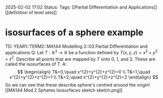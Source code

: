 2025-02-02 17:02
Status: 
Tags: [[Partial Differentiation and Applications]] [[definition of level sets]]
# isosurfaces of a sphere example

TD: YEAR1::TERM2::MA144 Modelling 2::03 Partial Differentiation and applications
Q: Let $T : \mathbb{R}^3 \to \mathbb{R}$ be a function defined by $T(x, y, z) = x^2 + y^2 + z^2$. Describe all points that are mapped by $T$ onto 0, 1, and 2. These are called the isosurfaces of $T$.
A: $$
\begin{align}
T&=0,\quad x^{2}+y^{2}+z^{2}=0 \\
T&=1,\quad x^{2}+y^{2}+z^{2}=1 \\
T&=2,\quad x^{2}+y^{2}+z^{2}=2
\end{align}
$$
So we can see that these describe sphere's centred around the origin![[MA144 Mod 2 Spheres Isosurfaces sketch sketch.png]]
<!--ID: 1738516268059-->



